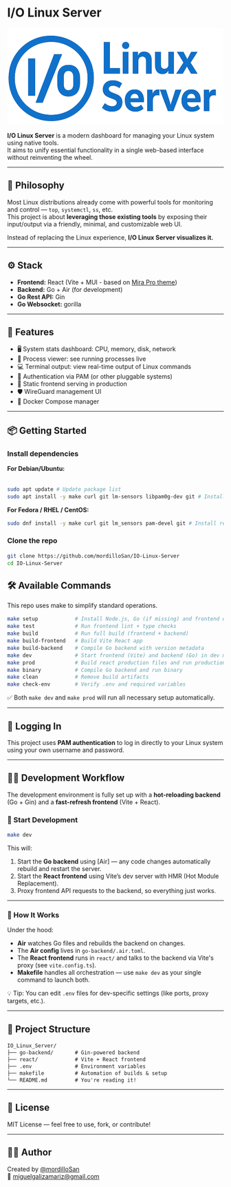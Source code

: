 # I/O Linux Server

![Logo](react/src/assets/logo.png)

**I/O Linux Server** is a modern dashboard for managing your Linux system using native tools.  
It aims to unify essential functionality in a single web-based interface without reinventing the wheel.

---

## 🧠 Philosophy

Most Linux distributions already come with powerful tools for monitoring and control — `top`, `systemctl`, `ss`, etc.  
This project is about **leveraging those existing tools** by exposing their input/output via a friendly, minimal, and customizable web UI.  

Instead of replacing the Linux experience, **I/O Linux Server visualizes it.**

---

## ⚙️ Stack

- **Frontend:** React (Vite + MUI - based on [Mira Pro theme](https://mira.bootlab.io/))  
- **Backend:** Go + Air (for development)
- **Go Rest API:** Gin
- **Go Websocket:** gorilla

---

## 🚀 Features

- 🖥️ System stats dashboard: CPU, memory, disk, network
- 🧠 Process viewer: see running processes live
- 💻 Terminal output: view real-time output of Linux commands
- 🔐 Authentication via PAM (or other pluggable systems)
- 🧱 Static frontend serving in production
- 🛡️ WireGuard management UI
- 🐳 Docker Compose manager

---

## 📦 Getting Started

### Install dependencies

**For Debian/Ubuntu:**

```bash

sudo apt update # Update package list
sudo apt install -y make curl git lm-sensors libpam0g-dev git # Install required tools
```

**For Fedora / RHEL / CentOS:**

```bash
sudo dnf install -y make curl git lm_sensors pam-devel git # Install required tools
```

### Clone the repo

```bash
git clone https://github.com/mordilloSan/IO-Linux-Server
cd IO-Linux-Server
```

## 🛠️ Available Commands

This repo uses make to simplify standard operations.

```bash
make setup            # Install Node.js, Go (if missing) and frontend deps
make test             # Run frontend lint + type checks
make build            # Run full build (frontend + backend)
make build-frontend   # Build Vite React app
make build-backend    # Compile Go backend with version metadata
make dev              # Start frontend (Vite) and backend (Go) in dev mode
make prod             # Build react production files and run production backend
make binary           # Compile Go backend and run binary
make clean            # Remove build artifacts
make check-env        # Verify .env and required variables

```

✅ Both `make dev` and `make prod` will run all necessary setup automatically.

---

## 🔐 Logging In

This project uses **PAM authentication** to log in directly to your Linux system using your own username and password.

---

## 👨‍💼 Development Workflow

The development environment is fully set up with a **hot-reloading backend** (Go + Gin) and a **fast-refresh frontend** (Vite + React).

### 📆 Start Development

```bash
make dev
```

This will:

1. Start the **Go backend** using [Air] — any code changes automatically rebuild and restart the server.
2. Start the **React frontend** using Vite’s dev server with HMR (Hot Module Replacement).
3. Proxy frontend API requests to the backend, so everything just works.

---

### 🔪 How It Works

Under the hood:

- **Air** watches Go files and rebuilds the backend on changes.
- The **Air config** lives in `go-backend/.air.toml`.
- The **React frontend** runs in `react/` and talks to the backend via Vite's proxy (see `vite.config.ts`).
- **Makefile** handles all orchestration — use `make dev` as your single command to launch both.

💡 Tip: You can edit `.env` files for dev-specific settings (like ports, proxy targets, etc.).

---

## 📁 Project Structure

```
IO_Linux_Server/
├── go-backend/       # Gin-powered backend
├── react/            # Vite + React frontend
├── .env              # Environment variables
├── makefile          # Automation of builds & setup
└── README.md         # You're reading it!
```

---

## 📃 License

MIT License — feel free to use, fork, or contribute!

---

## 🙋‍♂️ Author

Created by [@mordilloSan](https://github.com/mordilloSan)  
📧 miguelgalizamariz@gmail.com  

